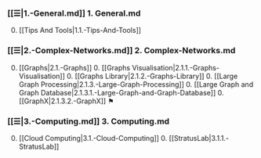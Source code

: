 
### [[☰|1.-General.md]] 1. General.md
0. [[Tips And Tools|1.1.-Tips-And-Tools]]

### [[☰|2.-Complex-Networks.md]] 2. Complex-Networks.md
0. [[Graphs|2.1.-Graphs]]
    0. [[Graphs Visualisation|2.1.1.-Graphs-Visualisation]]
    0. [[Graphs Library|2.1.2.-Graphs-Library]]
    0. [[Large Graph Processing|2.1.3.-Large-Graph-Processing]]
        0. [[Large Graph and Graph Database|2.1.3.1.-Large-Graph-and-Graph-Database]]
        0. [[GraphX|2.1.3.2.-GraphX]] ⚑

### [[☰|3.-Computing.md]] 3. Computing.md
0. [[Cloud Computing|3.1.-Cloud-Computing]]
    0. [[StratusLab|3.1.1.-StratusLab]]
